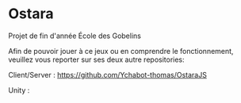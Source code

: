 # Ostara
Projet de fin d'année École des Gobelins

Afin de pouvoir jouer à ce jeux ou en comprendre le fonctionnement, veuillez vous reporter sur ses deux autre repositories:

  Client/Server : https://github.com/Ychabot-thomas/OstaraJS
  
  Unity : 
